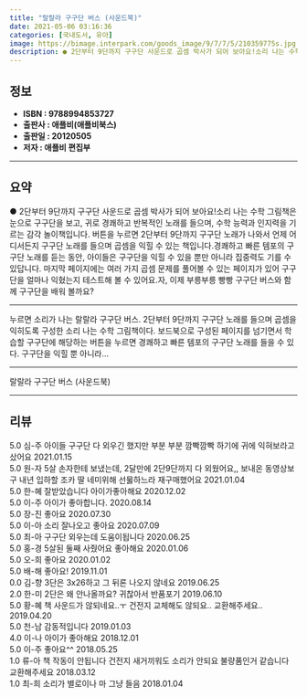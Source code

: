 ```yaml
---
title: "랄랄라 구구단 버스 (사운드북)"
date: 2021-05-06 03:16:36
categories: [국내도서, 유아]
image: https://bimage.interpark.com/goods_image/9/7/7/5/210359775s.jpg
description: ● 2단부터 9단까지 구구단 사운드로 곱셈 박사가 되어 보아요!소리 나는 수학 그림책은 눈으로 구구단을 보고, 귀로 경쾌하고 반복적인 노래를 들으며, 수학 능력과 인지력을 기르는 감각 놀이책입니다. 버튼을 누르면 2단부터 9단까지 구구단 노래가 나와서 언제 어디서든지 구구단 노래를 들
---
```


## **정보**

- **ISBN : 9788994853727**
- **출판사 : 애플비(애플비북스)**
- **출판일 : 20120505**
- **저자 : 애플비 편집부**

------



## **요약**

●  2단부터 9단까지 구구단 사운드로 곱셈 박사가 되어 보아요!소리 나는 수학 그림책은 눈으로 구구단을 보고, 귀로 경쾌하고 반복적인 노래를 들으며, 수학 능력과 인지력을 기르는 감각 놀이책입니다. 버튼을 누르면 2단부터 9단까지 구구단 노래가 나와서 언제 어디서든지 구구단 노래를 들으며 곱셈을 익힐 수 있는 책입니다.경쾌하고 빠른 템포의 구구단 노래를 듣는 동안, 아이들은 구구단을 익힐 수 있을 뿐만 아니라 집중력도 기를 수 있답니다. 마지막 페이지에는 여러 가지 곱셈 문제를 풀어볼 수 있는 페이지가 있어 구구단을 얼마나 익혔는지 테스트해 볼 수 있어요.자, 이제 부릉부릉 빵빵 구구단 버스와 함께 구구단을 배워 볼까요?

------

누르면 소리가 나는 랄랄라 구구단 버스. 2단부터 9단까지 구구단 노래를 들으며 곱셈을 익히도록 구성한 소리 나는 수학 그림책이다. 보드북으로 구성된 페이지를 넘기면서 학습할 구구단에 해당하는 버튼을 누르면 경쾌하고 빠른 템포의 구구단 노래를 들을 수 있다. 구구단을 익힐 뿐 아니라... 

------


랄랄라 구구단 버스 (사운드북) 

------


## **리뷰** 

5.0 심-주 아이들 구구단 다 외우긴 했지만 부분 부분 깜빡깜빡 하기에 귀에 익혀보라고 샀어요 2021.01.15 <br/>5.0 원-자 5살 손자한테 보냈는데,  2달만에 2단9단까지 다 외웠어요,,
보내온 동영상보구 내년 입하할 조카 딸 네미위해 선뭃하느라 재구매했어요 2021.01.04 <br/>5.0 한-혜 잘받았습니다 아이가좋아해요 2020.12.02 <br/>5.0 이-주 아이가 좋아합니다. 2020.08.14 <br/>5.0 장-진 좋아요 2020.07.30 <br/>5.0 이-아 소리 잘나오고 좋아요 2020.07.09 <br/>5.0 최-아 구구단 외우는데 도움이됩니다 2020.06.25 <br/>5.0 홍-경 5살된 둘째 사줬어요 좋아해요 2020.01.06 <br/>5.0 오-희 좋아요 2020.01.02 <br/>5.0 배-해 좋아요! 2019.11.01 <br/>0.0 김-향 3단은 3x26하고 그 뒤론 나오지 않네요 2019.06.25 <br/>2.0 한-미 2단은 왜 안나올까요?
귀찮아서 반품포기 2019.06.10 <br/>5.0 황-혜 책 사운드가 않되네요..ㅜ 
건전지 교체해도 않되요..
교환해주세요.. 2019.04.20 <br/>5.0 천-남 감동적입니다 2019.01.03 <br/>4.0 이-나 아이가 좋아해요 2018.12.01 <br/>5.0 이-주 좋아요^^ 2018.05.25 <br/>1.0 류-아 책 작동이 안됩니다 건전지 새거끼워도 소리가 안되요 불량품인거 같습니다 교환해주세요  2018.03.12 <br/>1.0 최-희 소리가 별로이나 마 그냥 들음 2018.01.04 <br/>